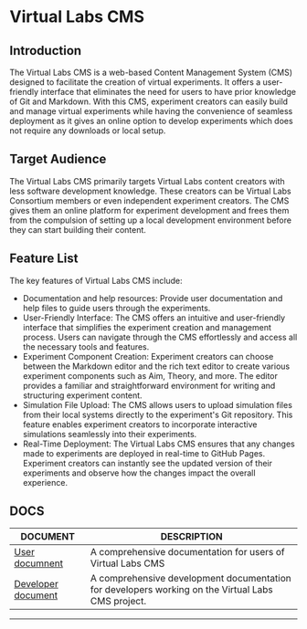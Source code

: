 # Virtual Labs CMS

## Introduction

The Virtual Labs CMS is a web-based Content Management System (CMS) designed to facilitate the creation of virtual experiments. It offers a user-friendly interface that eliminates the need for users to have prior knowledge of Git and Markdown. With this CMS, experiment creators can easily build and manage virtual experiments while having the convenience of seamless deployment as it gives an online option to develop experiments which does not require any downloads or local setup.

## Target Audience

The Virtual Labs CMS primarily targets Virtual Labs content creators with less software development knowledge. These creators can be Virtual Labs Consortium members or even independent experiment creators. The CMS gives them an online platform for experiment development and frees them from the compulsion of setting up a local development environment before they can start building their content.

## Feature List

The key features of Virtual Labs CMS include:

- Documentation and help resources: Provide user documentation and help files to guide users through the experiments.
- User-Friendly Interface: The CMS offers an intuitive and user-friendly interface that simplifies the experiment creation and management process. Users can navigate through the CMS effortlessly and access all the necessary tools and features.
- Experiment Component Creation: Experiment creators can choose between the Markdown editor and the rich text editor to create various experiment components such as Aim, Theory, and more. The editor provides a familiar and straightforward environment for writing and structuring experiment content.
- Simulation File Upload: The CMS allows users to upload simulation files from their local systems directly to the experiment's Git repository. This feature enables experiment creators to incorporate interactive simulations seamlessly into their experiments.
- Real-Time Deployment: The Virtual Labs CMS ensures that any changes made to experiments are deployed in real-time to GitHub Pages. Experiment creators can instantly see the updated version of their experiments and observe how the changes impact the overall experience.

## DOCS

| DOCUMENT                                      | DESCRIPTION                                                                                       |
| --------------------------------------------- | ------------------------------------------------------------------------------------------------- |
| [User documnent](./docs/user-doc.md)          | A comprehensive documentation for users of Virtual Labs CMS                                       |
| [Developer document](./docs/developer-doc.md) | A comprehensive development documentation for developers working on the Virtual Labs CMS project. |

---
